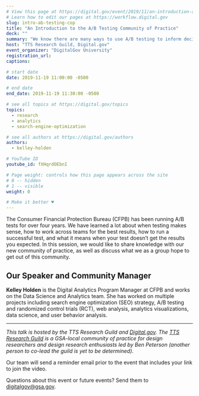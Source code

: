 ```yaml
---
# View this page at https://digital.gov/event/2019/11/an-introduction-ab-testing-community-practice
# Learn how to edit our pages at https://workflow.digital.gov
slug: intro-ab-testing-cop
title: "An Introduction to the A/B Testing Community of Practice"
deck: ""
summary: "We know there are many ways to use A/B testing to inform decision making at your agency – this is a quick introduction on the many ways CFPB has used it to improve UX across their website. "
host: "TTS Research Guild, Digital.gov"
event_organizer: "DigitalGov University"
registration_url: 
captions: 

# start date
date: 2019-11-19 11:00:00 -0500

# end date
end_date: 2019-11-19 11:30:00 -0500

# see all topics at https://digital.gov/topics
topics: 
  - research
  - analytics
  - search-engine-optimization

# see all authors at https://digital.gov/authors
authors: 
  - kelley-holden

# YouTube ID
youtube_id: fXHqrdOEbnI

# Page weight: controls how this page appears across the site
# 0 -- hidden
# 1 -- visible
weight: 0

# Make it better ♥
---
```


The Consumer Financial Protection Bureau (CFPB) has been running A/B tests for over four years. We have learned a lot about when testing makes sense, how to work across teams for the best results, how to run a successful test, and what it means when your test doesn’t get the results you expected. In this session, we would like to share knowledge with our new community of practice, as well as discuss what we as a group hope to get out of this community.  

## Our Speaker and Community Manager

**Kelley Holden** is the Digital Analytics Program Manager at CFPB and works on the Data Science and Analytics team. She has worked on multiple projects including search engine optimization (SEO) strategy, A/B testing and randomized control trials (RCT), web analysis, analytics visualizations, data science, and user behavior analysis.

---

_This talk is hosted by the TTS Research Guild and [Digital.gov](https://digital.gov/). The [TTS Research Guild](https://github.com/18F/g-research) is a GSA-local community of practice for design researchers and design research enthusiasts led by Ben Peterson (another person to co-lead the guild is yet to be determined)._

Our team will send a reminder email prior to the event that includes your link to join the video. 

Questions about this event or future events? Send them to [digitalgov@gsa.gov](mailto:digitalgov@gsa.gov). 
